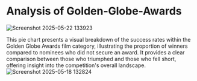 # Analysis of Golden-Globe-Awards

![Screenshot 2025-05-22 133923](https://github.com/user-attachments/assets/cef740c9-f216-4ff7-b73f-1a876bc840d3)


This pie chart presents a visual breakdown of the success rates within the Golden Globe Awards film category, illustrating the proportion of winners compared to nominees who did not secure an award. It provides a clear comparison between those who triumphed and those who fell short, offering insight into the competition's overall landscape.
![Screenshot 2025-05-18 132824](https://github.com/user-attachments/assets/5702a4cd-1d28-42e8-a46c-6f7745c3cab2)

